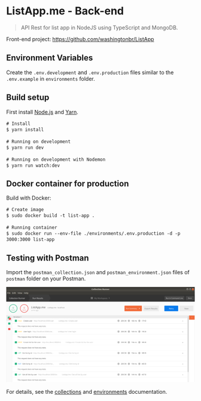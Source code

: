 # ListApp.me - Back-end

> API Rest for list app in NodeJS using TypeScript and MongoDB.

Front-end project: https://github.com/washingtonbr/ListApp

## Environment Variables
Create the `.env.development` and `.env.production` files similar to the `.env.example` in `environments` folder.

## Build setup
First install [Node.js](https://nodejs.org/) and [Yarn](https://yarnpkg.com/).
```
# Install
$ yarn install

# Running on development
$ yarn run dev

# Running on development with Nodemon
$ yarn run watch:dev
```

## Docker container for production
Build with Docker:
```
# Create image
$ sudo docker build -t list-app .

# Running container
$ sudo docker run --env-file ./environments/.env.production -d -p 3000:3000 list-app
```

## Testing with Postman
Import the `postman_collection.json` and `postman_environment.json` files of `postman` folder on your Postman.

![Postman](postman/collection_runner.png)

For details, see the [collections](https://www.getpostman.com/docs/v6/postman/collections/intro_to_collections) and [environments](https://www.getpostman.com/docs/v6/postman/environments_and_globals/intro_to_environments_and_globals) documentation.
